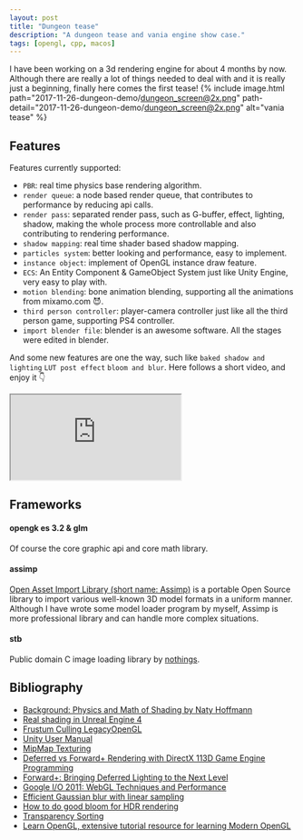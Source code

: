 ```yaml
---
layout: post
title: "Dungeon tease"
description: "A dungeon tease and vania engine show case."
tags: [opengl, cpp, macos]
---
```


I have been working on a 3d rendering engine for about 4 months by now. Although there are really a lot of things needed to deal with and it is really just a beginning, finally here comes the first tease!
{% include image.html path="2017-11-26-dungeon-demo/dungeon_screen@2x.png" path-detail="2017-11-26-dungeon-demo/dungeon_screen@2x.png" alt="vania tease" %}


## Features

Features currently supported:

- `PBR`: real time physics base rendering algorithm.
- `render queue`: a node based render queue, that contributes to performance by reducing api calls.
- `render pass`: separated render pass, such as G-buffer, effect, lighting, shadow, making the whole process more controllable and also contributing to rendering performance.
- `shadow mapping`: real time shader based shadow mapping.
- `particles system`: better looking and performance, easy to implement.
- `instance object`: implement of OpenGL instance draw feature.
- `ECS`: An Entity Component & GameObject System just like Unity Engine, very easy to play with.
- `motion blending`: bone animation blending, supporting all the animations from mixamo.com :smiling_imp:.
- `third person controller`: player-camera controller just like all the third person game, supporting PS4 controller.
- `import blender file`: blender is an awesome software. All the stages were edited in blender.

And some new features are one the way, such like `baked shadow and lighting` `LUT post effect` `bloom and blur`.
Here follows a short video, and enjoy it :point_down:
<div class="embed-responsive embed-responsive-16by9">
<iframe src="https://www.youtube.com/embed/Hp1O_UeuIm8?loop=1&playlist=Hp1O_UeuIm8&modestbranding=1&autohide=1&showinfo=0&controls=0" allowfullscreen></iframe>
</div>


## Frameworks

#### opengk es 3.2 & glm
Of course the core graphic api and core math library.

#### assimp
[Open Asset Import Library (short name: Assimp)](http://assimp.sourceforge.net) is a portable Open Source library to import various well-known 3D model formats in a uniform manner. Although I have wrote some model loader program by myself, Assimp is more professional library and can handle more complex situations.

#### stb
Public domain C image loading library by [nothings](http://nothings.org).

## Bibliography
- [Background: Physics and Math of Shading by Naty Hoffmann](http://blog.selfshadow.com/publications/s2013-shading-course/hoffman/s2013_pbs_physics_math_notes.pdf)
- [Real shading in Unreal Engine 4](http://blog.selfshadow.com/publications/s2013-shading-course/karis/s2013_pbs_epic_notes_v2.pdf)
- [Frustum Culling LegacyOpenGL](https://gdbooks.gitbooks.io/legacyopengl/Chapter8/frustum.html)
- [Unity User Manual](https://docs.unity3d.com/Manual/index.html)
- [MipMap Texturing](https://graphics.ethz.ch/teaching/former/vc_master_06/Downloads/Mipmaps_1.pdf)
- [Deferred vs Forward+ Rendering with DirectX 113D Game Engine Programming](https://www.3dgep.com/forward-plus/)
- [Forward+: Bringing Deferred Lighting to the Next Level](https://takahiroharada.files.wordpress.com/2015/04/forward_plus.pdf)
- [Google I/O 2011: WebGL Techniques and Performance](https://www.youtube.com/watch?v=rfQ8rKGTVlg)
- [Efficient Gaussian blur with linear sampling](http://rastergrid.com/blog/2010/09/efficient-gaussian-blur-with-linear-sampling/)
- [How to do good bloom for HDR rendering](http://kalogirou.net/2006/05/20/how-to-do-good-bloom-for-hdr-rendering/)
- [Transparency Sorting](https://www.khronos.org/opengl/wiki/Transparency_Sorting)
- [Learn OpenGL, extensive tutorial resource for learning Modern OpenGL](https://learnopengl.com)
